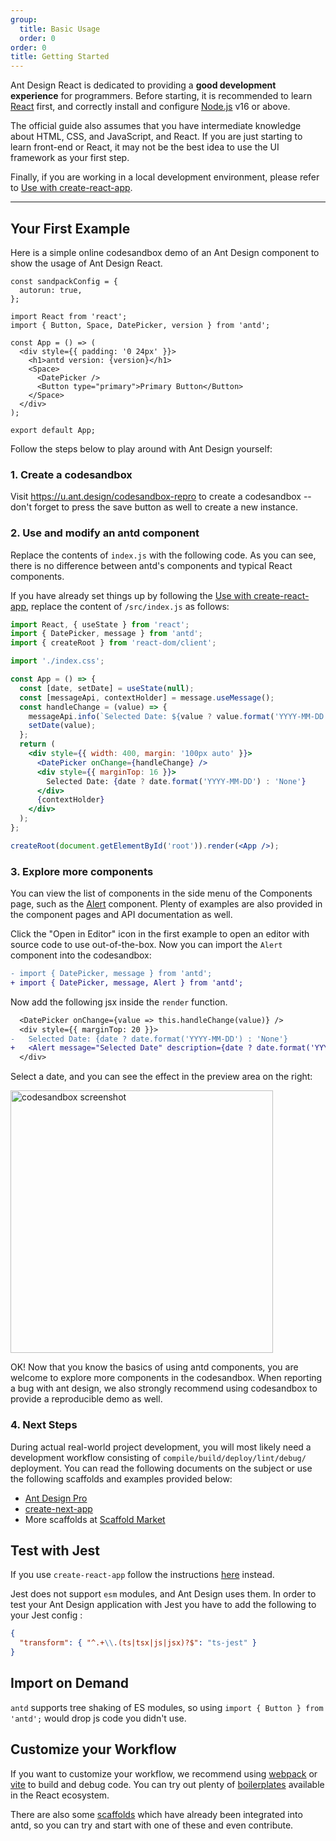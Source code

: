 ```yaml
---
group:
  title: Basic Usage
  order: 0
order: 0
title: Getting Started
---
```


Ant Design React is dedicated to providing a **good development experience** for programmers. Before starting, it is recommended to learn [React](https://react.dev) first, and correctly install and configure [Node.js](https://nodejs.org/) v16 or above.

The official guide also assumes that you have intermediate knowledge about HTML, CSS, and JavaScript, and React. If you are just starting to learn front-end or React, it may not be the best idea to use the UI framework as your first step.

Finally, if you are working in a local development environment, please refer to [Use with create-react-app](/docs/react/use-with-create-react-app).

---

## Your First Example

Here is a simple online codesandbox demo of an Ant Design component to show the usage of Ant Design React.

```sandpack
const sandpackConfig = {
  autorun: true,
};

import React from 'react';
import { Button, Space, DatePicker, version } from 'antd';

const App = () => (
  <div style={{ padding: '0 24px' }}>
    <h1>antd version: {version}</h1>
    <Space>
      <DatePicker />
      <Button type="primary">Primary Button</Button>
    </Space>
  </div>
);

export default App;
```

Follow the steps below to play around with Ant Design yourself:

### 1. Create a codesandbox

Visit https://u.ant.design/codesandbox-repro to create a codesandbox -- don't forget to press the save button as well to create a new instance.

### 2. Use and modify an antd component

Replace the contents of `index.js` with the following code. As you can see, there is no difference between antd's components and typical React components.

If you have already set things up by following the [Use with create-react-app](/docs/react/use-with-create-react-app), replace the content of `/src/index.js` as follows:

```jsx
import React, { useState } from 'react';
import { DatePicker, message } from 'antd';
import { createRoot } from 'react-dom/client';

import './index.css';

const App = () => {
  const [date, setDate] = useState(null);
  const [messageApi, contextHolder] = message.useMessage();
  const handleChange = (value) => {
    messageApi.info(`Selected Date: ${value ? value.format('YYYY-MM-DD') : 'None'}`);
    setDate(value);
  };
  return (
    <div style={{ width: 400, margin: '100px auto' }}>
      <DatePicker onChange={handleChange} />
      <div style={{ marginTop: 16 }}>
        Selected Date: {date ? date.format('YYYY-MM-DD') : 'None'}
      </div>
      {contextHolder}
    </div>
  );
};

createRoot(document.getElementById('root')).render(<App />);
```

### 3. Explore more components

You can view the list of components in the side menu of the Components page, such as the [Alert](/components/alert) component. Plenty of examples are also provided in the component pages and API documentation as well.

Click the "Open in Editor" icon in the first example to open an editor with source code to use out-of-the-box. Now you can import the `Alert` component into the codesandbox:

```diff
- import { DatePicker, message } from 'antd';
+ import { DatePicker, message, Alert } from 'antd';
```

Now add the following jsx inside the `render` function.

```diff
  <DatePicker onChange={value => this.handleChange(value)} />
  <div style={{ marginTop: 20 }}>
-   Selected Date: {date ? date.format('YYYY-MM-DD') : 'None'}
+   <Alert message="Selected Date" description={date ? date.format('YYYY-MM-DD') : 'None'} />
  </div>
```

Select a date, and you can see the effect in the preview area on the right:

<img width="420" src="https://gw.alipayobjects.com/zos/antfincdn/JrXptUm1Nz/6b50edc4-3a3c-4b2a-843e-f9f0af2c4667.png" alt="codesandbox screenshot" />

OK! Now that you know the basics of using antd components, you are welcome to explore more components in the codesandbox. When reporting a bug with ant design, we also strongly recommend using codesandbox to provide a reproducible demo as well.

### 4. Next Steps

During actual real-world project development, you will most likely need a development workflow consisting of `compile/build/deploy/lint/debug/` deployment. You can read the following documents on the subject or use the following scaffolds and examples provided below:

- [Ant Design Pro](https://pro.ant.design/)
- [create-next-app](https://github.com/ant-design/ant-design-examples/tree/main/examples/with-nextjs-inline-style)
- More scaffolds at [Scaffold Market](https://scaffold.ant.design/)

## Test with Jest

If you use `create-react-app` follow the instructions [here](/docs/react/use-with-create-react-app) instead.

Jest does not support `esm` modules, and Ant Design uses them. In order to test your Ant Design application with Jest you have to add the following to your Jest config :

```json
{
  "transform": { "^.+\\.(ts|tsx|js|jsx)?$": "ts-jest" }
}
```

## Import on Demand

`antd` supports tree shaking of ES modules, so using `import { Button } from 'antd';` would drop js code you didn't use.

## Customize your Workflow

If you want to customize your workflow, we recommend using [webpack](https://webpack.js.org) or [vite](https://vitejs.dev/) to build and debug code. You can try out plenty of [boilerplates](https://github.com/enaqx/awesome-react#react-tools) available in the React ecosystem.

There are also some [scaffolds](https://scaffold.ant.design/) which have already been integrated into antd, so you can try and start with one of these and even contribute.
